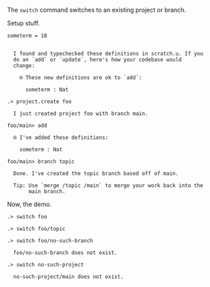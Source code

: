 The `switch` command switches to an existing project or branch.

Setup stuff.

```unison
someterm = 18
```

```ucm

  I found and typechecked these definitions in scratch.u. If you
  do an `add` or `update`, here's how your codebase would
  change:
  
    ⍟ These new definitions are ok to `add`:
    
      someterm : Nat

```
```ucm
.> project.create foo

  I just created project foo with branch main.

foo/main> add

  ⍟ I've added these definitions:
  
    someterm : Nat

foo/main> branch topic

  Done. I've created the topic branch based off of main.
  
  Tip: Use `merge /topic /main` to merge your work back into the
       main branch.

```
Now, the demo.

```ucm
.> switch foo

.> switch foo/topic

```
```ucm
.> switch foo/no-such-branch

  foo/no-such-branch does not exist.

```
```ucm
.> switch no-such-project

  no-such-project/main does not exist.

```
